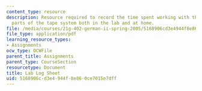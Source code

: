 ```yaml
---
content_type: resource
description: Resource required to record the time spent working with the different
  parts of the tape system both in the lab and at home.
file: /media/courses/21g-402-german-ii-spring-2005/5168906cd3e4944f8e860ce7015e7dff_MIT21G_402S05_labLogSheet.pdf
file_type: application/pdf
learning_resource_types:
- Assignments
ocw_type: OCWFile
parent_title: Assignments
parent_type: CourseSection
resourcetype: Document
title: Lab Log Sheet
uid: 5168906c-d3e4-944f-8e86-0ce7015e7dff
---
```

